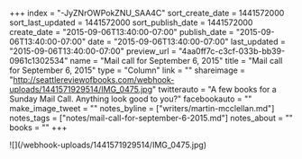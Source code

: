 +++
index = "-JyZNrOWPokZNU_SAA4C"
sort_create_date = 1441572000
sort_last_updated = 1441572000
sort_publish_date = 1441572000
create_date = "2015-09-06T13:40:00-07:00"
publish_date = "2015-09-06T13:40:00-07:00"
date = "2015-09-06T13:40:00-07:00"
last_updated = "2015-09-06T13:40:00-07:00"
preview_url = "4aa0ff7c-c3cf-033b-bb39-0961c1302534"
name = "Mail call for September 6, 2015"
title = "Mail call for September 6, 2015"
type = "Column"
link = ""
shareimage = "http://seattlereviewofbooks.com/webhook-uploads/1441571929514/IMG_0475.jpg"
twitterauto = "A few books for a Sunday Mail Call. Anything look good to you?"
facebookauto = ""
make_image_tweet = ""
notes_byline = ["writers/martin-mcclellan.md"]
notes_tags = ["notes/mail-call-for-september-6-2015.md"]
notes_about = ""
books = ""
+++
<p class="image">![](/webhook-uploads/1441571929514/IMG_0475.jpg)</p>